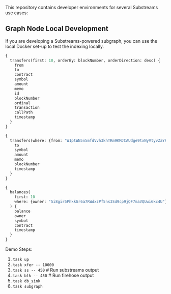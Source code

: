This repository contains developer environments for several Substreams use cases:

## Graph Node Local Development

If you are developing a Substreams-powered subgraph, you can use the local Docker set-up to test the indexing locally.


```graphql
{
  transfers(first: 10, orderBy: blockNumber, orderDirection: desc) {
    from
    to
    contract
    symbol
    amount
    memo
    id
    blockNumber
    ordinal
    transaction
    callPath
    timestamp
  }
}
```

```graphql
{
  transfers(where: {from: "W1ptWN5n5mfdVvh3khTRm9KMJCAUdge9txNyVtyvZaYRYcqc1"}) {
    to
    symbol
    amount
    memo
    blockNumber
    timestamp
  }
}
```

```graphql
{
  balances(
    first: 10
    where: {owner: "5i8gir5PhkkGr6a7RWdxzPf5ns3Sd9cp9jQF7maVQUwi6kc4U"}
  ) {
    balance
    owner
    symbol
    contract
    timestamp
  }
}
```

Demo Steps:

1. `task up`
2. `task xfer -- 10000`
3. `task ss -- 450` # Run substreams output
4. `task blk -- 450` # Run firehose output
5. `task db_sink`
6. `task subgraph`

